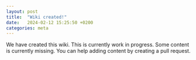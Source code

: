 ```yaml
---
layout: post
title:  "Wiki created!"
date:   2024-02-12 15:25:50 +0200
categories: meta
---
```


We have created this wiki. This is currently work in progress. Some content is currently missing. You can help adding content by creating a pull request.